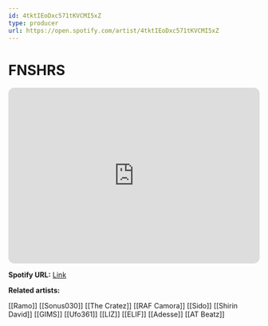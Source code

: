 ```yaml
---
id: 4tktIEoDxc571tKVCMI5xZ
type: producer
url: https://open.spotify.com/artist/4tktIEoDxc571tKVCMI5xZ
---
```

# FNSHRS

<iframe style="border-radius:12px" src="https://open.spotify.com/embed/artist/4tktIEoDxc571tKVCMI5xZ" width="100%" height="352" frameBorder="0" allowfullscreen="" allow="autoplay; clipboard-write; encrypted-media; fullscreen; picture-in-picture" loading="lazy"></iframe>

**Spotify URL:** [Link](https://open.spotify.com/artist/4tktIEoDxc571tKVCMI5xZ)

**Related artists:**

[[Ramo]]
[[Sonus030]]
[[The Cratez]]
[[RAF Camora]]
[[Sido]]
[[Shirin David]]
[[GIMS]]
[[Ufo361]]
[[LIZ]]
[[ELIF]]
[[Adesse]]
[[AT Beatz]]
